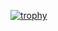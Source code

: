 [![trophy](https://github-profile-trophy.vercel.app/?username=aslukili)](https://github-profile-trophy.vercel.app/?username=ryo-ma&theme=dracula)




<!---
el-ouakili/el-ouakili is a ✨ special ✨ repository because its `README.md` (this file) appears on your GitHub profile.
You can click the Preview link to take a look at your changes.
--->
